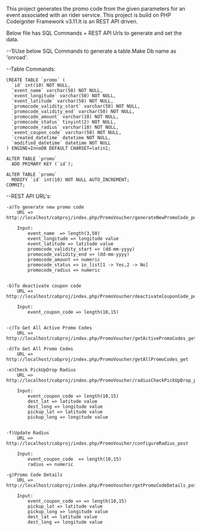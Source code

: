 This project generates the promo code from the given parameters for an event associated with an rider service.
This project is build on PHP Codeigniter Framework v3.11.It is an REST API driven.

Below file has SQL Commands + REST API Urls to generate and set the data.

--1)Use below SQL Commands to generate a table.Make Db name as 'onroad'.


--Table Commands:

	CREATE TABLE `promo` (
	  `id` int(10) NOT NULL,
	  `event_name` varchar(50) NOT NULL,
	  `event_longitude` varchar(50) NOT NULL,
	  `event_latitude` varchar(50) NOT NULL,
	  `promocode_validity_start` varchar(50) NOT NULL,
	  `promocode_validity_end` varchar(50) NOT NULL,
	  `promocode_amount` varchar(10) NOT NULL,
	  `promocode_status` tinyint(2) NOT NULL,
	  `promocode_radius` varchar(10) NOT NULL,
	  `event_coupon_code` varchar(50) NOT NULL,
	  `created_datetime` datetime NOT NULL,
	  `modified_datetime` datetime NOT NULL
	) ENGINE=InnoDB DEFAULT CHARSET=latin1;

	ALTER TABLE `promo`
	  ADD PRIMARY KEY (`id`);

	ALTER TABLE `promo`
	  MODIFY `id` int(10) NOT NULL AUTO_INCREMENT;
	COMMIT;


--REST API URL's:

	-a)To generate new promo code
		URL => http://localhost/cabproj/index.php/PromoVoucher/generateNewPromoCode_post

		Input:
			event_name  => length(3,50)
			event_longitude => longitude value
			event_latitude => latitude value
			promocode_validity_start => (dd-mm-yyyy)
			promocode_validity_end => (dd-mm-yyyy)
			promocode_amount => numeric
			promocode_status => in_list[1 -> Yes,2 -> No]
			promocode_radius => numeric


	-b)To deactivate coupon code
		URL => http://localhost/cabproj/index.php/PromoVoucher/deactivateCouponCode_post

		Input:
			event_coupon_code => length(10,15)


	-c)To Get All Active Promo Codes
		URL => http://localhost/cabproj/index.php/PromoVoucher/getActivePromoCodes_get

	-d)To Get All Promo Codes
		URL => http://localhost/cabproj/index.php/PromoVoucher/getAllPromoCodes_get

	-e)Check PickUpDrop Radius
		URL => http://localhost/cabproj/index.php/PromoVoucher/radiusCheckPickUpDrop_post

		Input:
			event_coupon_code => length(10,15)
			dest_lat => latitude value
			dest_long => longitude value
			pickup_lat => latitude value
			pickup_long => longitude value


	-f)Update Radius
		URL => http://localhost/cabproj/index.php/PromoVoucher/configureRadius_post

		Input:
			event_coupon_code  => length(10,15)
			radius => numeric

	-g)Promo Code Details
		URL => http://localhost/cabproj/index.php/PromoVoucher/getPromoCodeDetails_post

		Input:
			event_coupon_code => => length(10,15)
			pickup_lat => latitude value
			pickup_long => longitude value
			dest_lat => latitude value
			dest_long => longitude value